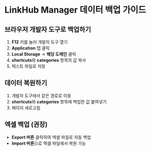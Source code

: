 # LinkHub Manager 데이터 백업 가이드

## 브라우저 개발자 도구로 백업하기

1. **F12** 키를 눌러 개발자 도구 열기
2. **Application** 탭 클릭
3. **Local Storage** → **해당 도메인** 클릭
4. **shortcuts**와 **categories** 항목의 값 복사
5. 텍스트 파일로 저장

## 데이터 복원하기

1. 개발자 도구에서 같은 경로로 이동
2. **shortcuts**와 **categories** 항목에 백업한 값 붙여넣기
3. 페이지 새로고침

## 엑셀 백업 (권장)

- **Export 버튼** 클릭하여 엑셀 파일로 자동 백업
- **Import 버튼**으로 엑셀 파일에서 복원 가능